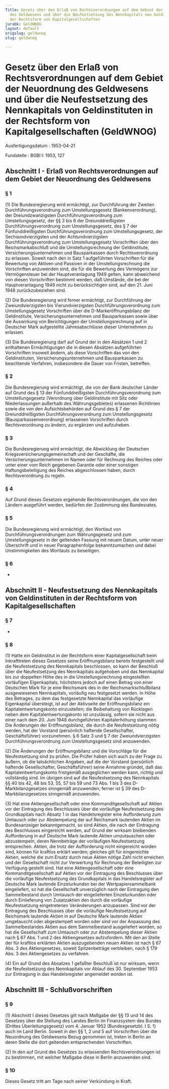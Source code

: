 ```yaml
---
Title: Gesetz über den Erlaß von Rechtsverordnungen auf dem Gebiet der Neuordnung
  des Geldwesens und über die Neufestsetzung des Nennkapitals von Geldinstituten in
  der Rechtsform von Kapitalgesellschaften
jurabk: GeldWNOG
layout: default
origslug: geldwnog
slug: geldwnog

---
```


# Gesetz über den Erlaß von Rechtsverordnungen auf dem Gebiet der Neuordnung des Geldwesens und über die Neufestsetzung des Nennkapitals von Geldinstituten in der Rechtsform von Kapitalgesellschaften (GeldWNOG)

Ausfertigungsdatum
:   1953-04-21

Fundstelle
:   BGBl I: 1953, 127



## Abschnitt I - Erlaß von Rechtsverordnungen auf dem Gebiet der Neuordnung des Geldwesens



### § 1

(1) Die Bundesregierung wird ermächtigt, zur Durchführung der Zweiten
Durchführungsverordnung zum Umstellungsgesetz (Bankenverordnung), der
Dreiundzwanzigsten Durchführungsverordnung zum Umstellungsgesetz, der
§§ 3 bis 6 der Dreiunddreißigsten Durchführungsverordnung zum
Umstellungsgesetz, des § 7 der Fünfunddreißigsten
Durchführungsverordnung zum Umstellungsgesetz, der Sechsundvierzigsten
und der Achtundvierzigsten Durchführungsverordnung zum
Umstellungsgesetz Vorschriften über den Reichsmarkabschluß und die
Umstellungsrechnung der Geldinstitute, Versicherungsunternehmen und
Bausparkassen durch Rechtsverordnung zu erlassen. Soweit nach den in
Satz 1 aufgeführten Vorschriften für die Bewertung von Aktiven und
Passiven in der Umstellungsrechnung die Vorschriften anzuwenden sind,
die für die Bewertung des Vermögens zur Vermögensteuer bei der
Hauptveranlagung 1949 gelten, kann abweichend von diesen Vorschriften
bestimmt werden, daß Umstände, die bei der Hauptveranlagung 1949 nicht
zu berücksichtigen sind, auf den 21. Juni 1948 zurückzubeziehen sind.

(2) Die Bundesregierung wird ferner ermächtigt, zur Durchführung der
Zweiundvierzigsten bis Vierundvierzigsten Durchführungsverordnung zum
Umstellungsgesetz Vorschriften über die D-Markeröffnungsbilanz der
Geldinstitute, Versicherungsunternehmen und Bausparkassen sowie über
die Auswirkung von Berichtigungen der Umstellungsrechnung auf in
Deutscher Mark aufgestellte Jahresabschlüsse dieser Unternehmen zu
erlassen.

(3) Die Bundesregierung darf auf Grund der in den Absätzen 1 und 2
enthaltenen Ermächtigungen die in diesen Absätzen aufgeführten
Vorschriften insoweit ändern, als diese Vorschriften das von den
Geldinstituten, Versicherungsunternehmen und Bausparkassen zu
beachtende Verfahren, insbesondere die Dauer von Fristen, betreffen.


### § 2

Die Bundesregierung wird ermächtigt, die von der Bank deutscher Länder
auf Grund des § 13 der Fünfunddreißigsten Durchführungsverordnung zum
Umstellungsgesetz (Verordnung über Geldinstitute mit Sitz oder
Niederlassungen außerhalb des Währungsgebietes) erlassenen Richtlinien
sowie die von den Aufsichtsbehörden auf Grund des § 7 der
Dreiunddreißigsten Durchführungsverordnung zum Umstellungsgesetz
(Bausparkassenverordnung) erlassenen Vorschriften durch
Rechtsverordnung zu ändern, zu ergänzen und aufzuheben.


### § 3

Die Bundesregierung wird ermächtigt, die Abwicklung der Deutschen
Kriegsversicherungsgemeinschaft und der Geschäfte, die
Versicherungsunternehmen im Namen oder für Rechnung des Reiches oder
unter einer vom Reich gegebenen Garantie oder einer sonstigen
Haftungsbeteiligung des Reiches abgeschlossen haben, durch
Rechtsverordnung zu regeln.


### § 4

Auf Grund dieses Gesetzes ergehende Rechtsverordnungen, die von den
Ländern ausgeführt werden, bedürfen der Zustimmung des Bundesrates.


### § 5

Die Bundesregierung wird ermächtigt, den Wortlaut von
Durchführungsverordnungen zum Währungsgesetz und zum Umstellungsgesetz
in der geltenden Fassung mit neuem Datum, unter neuer Überschrift und
in neuer Paragraphenfolge bekanntzumachen und dabei Unstimmigkeiten
des Wortlauts zu beseitigen.


### § 6

-


## Abschnitt II - Neufestsetzung des Nennkapitals von Geldinstituten in der Rechtsform von Kapitalgesellschaften



### § 7

-


### § 8

(1) Hatte ein Geldinstitut in der Rechtsform einer Kapitalgesellschaft
beim Inkrafttreten dieses Gesetzes seine Eröffnungsbilanz bereits
festgestellt und die Neufestsetzung des Nennkapitals beschlossen, so
kann der Beschluß über die Neufestsetzung des Nennkapitals aufgehoben
und das Nennkapital bis zur doppelten Höhe des in die
Umstellungsrechnung eingestellten vorläufigen Eigenkapitals, höchstens
jedoch auf einen Betrag von einer Deutschen Mark für je eine
Reichsmark des in der Reichsmarkschlußbilanz ausgewiesenen
Nennkapitals, vorläufig neu festgesetzt werden. In Höhe des Betrages,
zu dem das festgesetzte Nennkapital das vorläufige Eigenkapital
übersteigt, ist auf der Aktivseite der Eröffnungsbilanz ein
Kapitalentwertungskonto einzustellen; die Beibehaltung von Rücklagen
neben dem Kapitalentwertungskonto ist unzulässig, sofern sie nicht aus
einer nach dem 20. Juni 1948 durchgeführten Kapitalerhöhung stammen.
Die Änderungen der Eröffnungsbilanz, die durch die Neufestsetzung
nötig werden, hat der Vorstand (persönlich haftende Gesellschafter,
Geschäftsführer) vorzunehmen. § 6 Satz 3 und § 7 der
Zweiundvierzigsten Durchführungsverordnung zum Umstellungsgesetz sind
anzuwenden.

(2) Die Änderungen der Eröffnungsbilanz und die Vorschläge für die
Neufestsetzung sind zu prüfen. Die Prüfer haben sich auch zu der Frage
zu äußern, ob die tatsächlichen Angaben, auf die der Vorstand
(persönlich haftende Gesellschafter, Geschäftsführer) seine Annahme
gründet, daß das Kapitalentwertungskonto fristgemäß ausgeglichen
werden kann, richtig und vollständig sind. Im übrigen sind auf die
Neufestsetzung des Nennkapitals §§ 40 bis 42, 48 bis 53, 55,
57 bis 59              und 73 Abs. 1 bis 3 des D-Markbilanzgesetzes
sinngemäß anzuwenden; ferner ist § 39 des D-Markbilanzgesetzes
sinngemäß anzuwenden.

(3) Hat eine Aktiengesellschaft oder eine Kommanditgesellschaft auf
Aktien vor der Eintragung des Beschlusses über die vorläufige
Neufestsetzung des Grundkapitals nach Absatz 1 in das Handelsregister
eine Aufforderung zum Umtausch oder zur Abstempelung der auf
Reichsmark lautenden Aktien im Bundesanzeiger bekanntgemacht, so sind
Aktien, die nach der Eintragung des Beschlusses eingereicht werden,
auf Grund der wirksam bleibenden Aufforderung in auf Deutsche Mark
lautende Aktien umzutauschen oder abzustempeln, deren Nennbeträge der
vorläufigen Neufestsetzung entsprechen. Aktien, die trotz der
Aufforderung nicht eingereicht worden sind, können für kraftlos
erklärt werden; gleiches gilt für eingereichte Aktien, welche die zum
Ersatz durch neue Aktien nötige Zahl nicht erreichen und der
Gesellschaft nicht zur Verwertung für Rechnung der Beteiligten zur
Verfügung gestellt sind. Hat eine Aktiengesellschaft oder eine
Kommanditgesellschaft auf Aktien vor der Eintragung des Beschlusses
über die vorläufige Neufestsetzung des Grundkapitals in das
Handelsregister auf Deutsche Mark lautende Einzelurkunden bei der
Wertpapiersammelbank eingeliefert, so hat die Gesellschaft
unverzüglich nach der Eintragung den Sammelbestand durch Umtausch der
eingelieferten Einzelurkunden oder durch Einlieferung von Zusatzaktien
den durch die vorläufige Neufestsetzung eingetretenen Veränderungen
anzupassen. Sind vor der Eintragung des Beschlusses über die
vorläufige Neufestsetzung auf Reichsmark lautende Aktien in auf
Deutsche Mark lautende Aktien umgetauscht oder abgestempelt worden
oder sind vor der Anpassung des Sammelbestandes Aktien aus dem
Sammelbestand ausgeliefert worden, so hat die Gesellschaft zum
Umtausch oder zur Abstempelung dieser Aktien nach §
67              Abs. 1 und 2 des Aktiengesetzes aufzufordern. Mit den
an Stelle der für kraftlos erklärten Aktien auszugebenden neuen Aktien
ist nach §
67              Abs. 3 des Aktiengesetzes, soweit Spitzenbeträge
verbleiben, nach §
179              Abs. 3 des Aktiengesetzes zu verfahren.

(4) Ein auf Grund des Absatzes 1 gefaßter Beschluß ist nur wirksam,
wenn die Neufestsetzung des Nennkapitals vor Ablauf des 30. September
1953 zur Eintragung in das Handelsregister angemeldet worden ist.


## Abschnitt III - Schlußvorschriften



### § 9

(1) Abschnitt I dieses Gesetzes gilt nach Maßgabe der §§ 13 und 14 des
Gesetzes über die Stellung des Landes Berlin im Finanzsystem des
Bundes (Drittes Überleitungsgesetz) vom 4. Januar 1952
(Bundesgesetzbl. I S. 1) auch im Land Berlin. Soweit in den §§ 1, 2
und 5 auf Vorschriften über die Neuordnung des Geldwesens Bezug
genommen ist, treten in Berlin an deren Stelle die dort geltenden
entsprechenden Vorschriften.

(2) In den auf Grund des Gesetzes zu erlassenden Rechtsverordnungen
ist zu bestimmen, mit welcher Maßgabe diese in Berlin anzuwenden sind.


### § 10

Dieses Gesetz tritt am Tage nach seiner Verkündung in Kraft.

